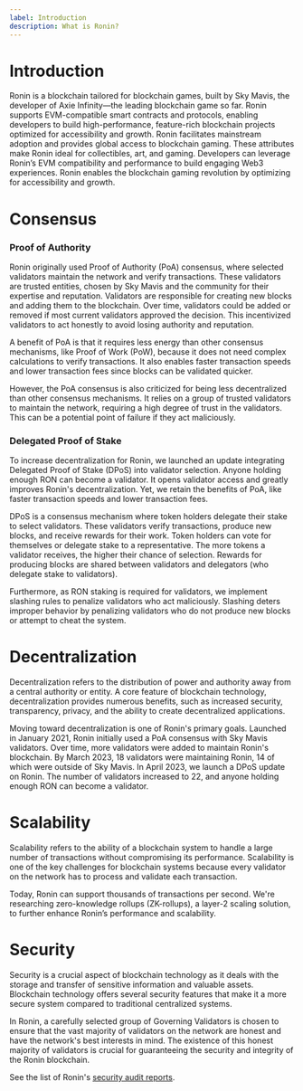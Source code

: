 ```yaml
---
label: Introduction
description: What is Ronin?
---
```

# Introduction
Ronin is a blockchain tailored for blockchain games, built by Sky Mavis, the developer of Axie Infinity—the leading blockchain game so far. Ronin supports EVM-compatible smart contracts and protocols, enabling developers to build high-performance, feature-rich blockchain projects optimized for accessibility and growth. Ronin facilitates mainstream adoption and provides global access to blockchain gaming. These attributes make Ronin ideal for collectibles, art, and gaming.
Developers can leverage Ronin’s EVM compatibility and performance to build engaging Web3 experiences. Ronin enables the blockchain gaming revolution by optimizing for accessibility and growth.

# Consensus
### Proof of Authority
Ronin originally used Proof of Authority (PoA) consensus, where selected validators maintain the network and verify transactions. These validators are trusted entities, chosen by Sky Mavis and the community for their expertise and reputation. Validators are responsible for creating new blocks and adding them to the blockchain. Over time, validators could be added or removed if most current validators approved the decision. This incentivized validators to act honestly to avoid losing authority and reputation. 

A benefit of PoA is that it requires less energy than other consensus mechanisms, like Proof of Work (PoW), because it does not need complex calculations to verify transactions. It also enables faster transaction speeds and lower transaction fees since blocks can be validated quicker.

However, the PoA consensus is also criticized for being less decentralized than other consensus mechanisms. It relies on a group of trusted validators to maintain the network, requiring a high degree of trust in the validators. This can be a potential point of failure if they act maliciously.

### Delegated Proof of Stake
To increase decentralization for Ronin, we launched an update integrating Delegated Proof of Stake (DPoS) into validator selection. Anyone holding enough RON can become a validator. It opens validator access and greatly improves Ronin's decentralization. Yet, we retain the benefits of PoA, like faster transaction speeds and lower transaction fees.

DPoS is a consensus mechanism where token holders delegate their stake to select validators. These validators verify transactions, produce new blocks, and receive rewards for their work. Token holders can vote for themselves or delegate stake to a representative. The more tokens a validator receives, the higher their chance of selection. Rewards for producing blocks are shared between validators and delegators (who delegate stake to validators).

Furthermore, as RON staking is required for validators, we implement slashing rules to penalize validators who act maliciously. Slashing deters improper behavior by penalizing validators who do not produce new blocks or attempt to cheat the system.

# Decentralization
Decentralization refers to the distribution of power and authority away from a central authority or entity. A core feature of blockchain technology, decentralization provides numerous benefits, such as increased security, transparency, privacy, and the ability to create decentralized applications.

Moving toward decentralization is one of Ronin's primary goals. Launched in January 2021, Ronin initially used a PoA consensus with Sky Mavis validators. Over time, more validators were added to maintain Ronin's blockchain. By March 2023, 18 validators were maintaining Ronin, 14 of which were outside of Sky Mavis. In April 2023, we launch a DPoS update on Ronin. The number of validators increased to 22, and anyone holding enough RON can become a validator.

# Scalability
Scalability refers to the ability of a blockchain system to handle a large number of transactions without compromising its performance. Scalability is one of the key challenges for blockchain systems because every validator on the network has to process and validate each transaction. 

Today, Ronin can support thousands of transactions per second. We're researching zero-knowledge rollups (ZK-rollups), a layer-2 scaling solution, to further enhance Ronin’s performance and scalability.

# Security
Security is a crucial aspect of blockchain technology as it deals with the storage and transfer of sensitive information and valuable assets. Blockchain technology offers several security features that make it a more secure system compared to traditional centralized systems.

In Ronin, a carefully selected group of Governing Validators is chosen to ensure that the vast majority of validators on the network are honest and have the network's best interests in mind. The existence of this honest majority of validators is crucial for guaranteeing the security and integrity of the Ronin blockchain.

See the list of Ronin's [security audit reports](./audits.md).
